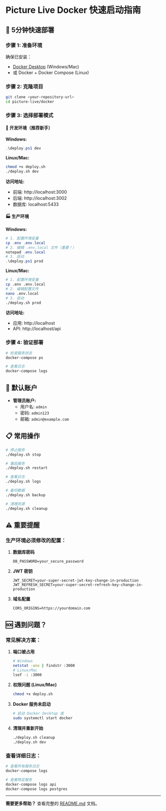 # Picture Live Docker 快速启动指南

## 🚀 5分钟快速部署

### 步骤 1: 准备环境

确保已安装：
- [Docker Desktop](https://www.docker.com/products/docker-desktop/) (Windows/Mac)
- 或 Docker + Docker Compose (Linux)

### 步骤 2: 克隆项目

```bash
git clone <your-repository-url>
cd picture-live/docker
```

### 步骤 3: 选择部署模式

#### 🔧 开发环境（推荐新手）

**Windows:**
```powershell
.\deploy.ps1 dev
```

**Linux/Mac:**
```bash
chmod +x deploy.sh
./deploy.sh dev
```

**访问地址:**
- 前端: http://localhost:3000
- 后端: http://localhost:3002
- 数据库: localhost:5433

#### 🏭 生产环境

**Windows:**
```powershell
# 1. 配置环境变量
cp .env .env.local
# 2. 编辑 .env.local 文件（重要！）
notepad .env.local
# 3. 启动
.\deploy.ps1 prod
```

**Linux/Mac:**
```bash
# 1. 配置环境变量
cp .env .env.local
# 2. 编辑配置文件
nano .env.local
# 3. 启动
./deploy.sh prod
```

**访问地址:**
- 应用: http://localhost
- API: http://localhost/api

### 步骤 4: 验证部署

```bash
# 检查服务状态
docker-compose ps

# 查看日志
docker-compose logs
```

## 🔑 默认账户

- **管理员账户:**
  - 用户名: `admin`
  - 密码: `admin123`
  - 邮箱: `admin@example.com`

## 📋 常用操作

```bash
# 停止服务
./deploy.sh stop

# 重启服务
./deploy.sh restart

# 查看日志
./deploy.sh logs

# 备份数据
./deploy.sh backup

# 清理资源
./deploy.sh cleanup
```

## ⚠️ 重要提醒

### 生产环境必须修改的配置：

1. **数据库密码**
   ```env
   DB_PASSWORD=your_secure_password
   ```

2. **JWT 密钥**
   ```env
   JWT_SECRET=your-super-secret-jwt-key-change-in-production
   JWT_REFRESH_SECRET=your-super-secret-refresh-key-change-in-production
   ```

3. **域名配置**
   ```env
   CORS_ORIGINS=https://yourdomain.com
   ```

## 🆘 遇到问题？

### 常见解决方案：

1. **端口被占用**
   ```bash
   # Windows
   netstat -ano | findstr :3000
   # Linux/Mac
   lsof -i :3000
   ```

2. **权限问题 (Linux/Mac)**
   ```bash
   chmod +x deploy.sh
   ```

3. **Docker 服务未启动**
   ```bash
   # 启动 Docker Desktop 或
   sudo systemctl start docker
   ```

4. **清理并重新开始**
   ```bash
   ./deploy.sh cleanup
   ./deploy.sh dev
   ```

### 查看详细日志：
```bash
# 查看所有服务日志
docker-compose logs

# 查看特定服务
docker-compose logs api
docker-compose logs postgres
```

---

**需要更多帮助？** 查看完整的 [README.md](./README.md) 文档。
